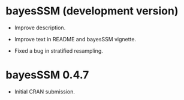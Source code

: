 # bayesSSM (development version)

* Improve description.

* Improve text in README and bayesSSM vignette.

* Fixed a bug in stratified resampling.

# bayesSSM 0.4.7

* Initial CRAN submission.
